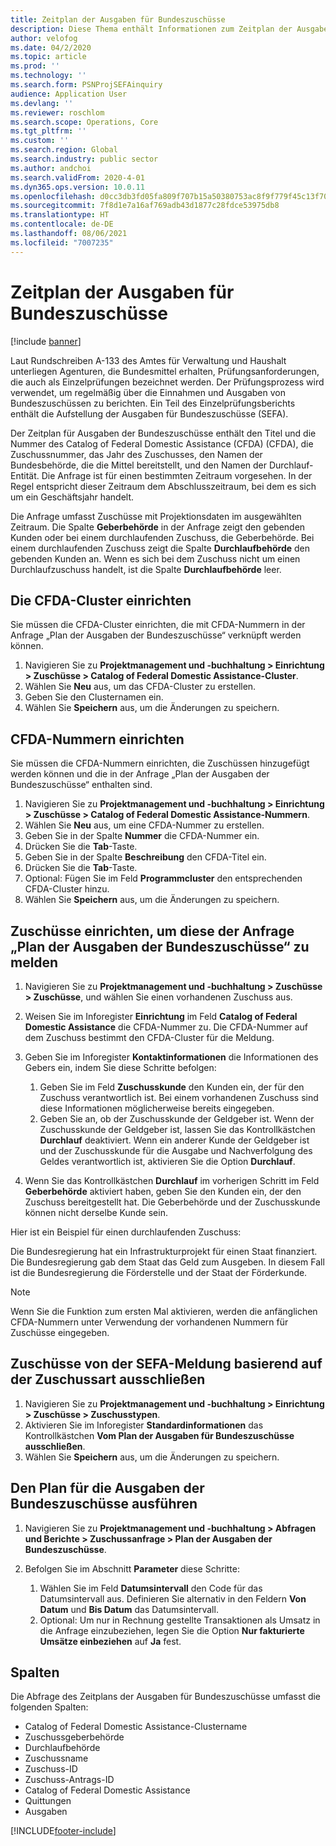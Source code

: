 ```yaml
---
title: Zeitplan der Ausgaben für Bundeszuschüsse
description: Diese Thema enthält Informationen zum Zeitplan der Ausgaben der Federal Awards-Anfrage.
author: velofog
ms.date: 04/2/2020
ms.topic: article
ms.prod: ''
ms.technology: ''
ms.search.form: PSNProjSEFAinquiry
audience: Application User
ms.devlang: ''
ms.reviewer: roschlom
ms.search.scope: Operations, Core
ms.tgt_pltfrm: ''
ms.custom: ''
ms.search.region: Global
ms.search.industry: public sector
ms.author: andchoi
ms.search.validFrom: 2020-4-01
ms.dyn365.ops.version: 10.0.11
ms.openlocfilehash: d0cc3db3fd05fa809f707b15a50380753ac8f9f779f45c13f707321d2b0e0841
ms.sourcegitcommit: 7f8d1e7a16af769adb43d1877c28fdce53975db8
ms.translationtype: HT
ms.contentlocale: de-DE
ms.lasthandoff: 08/06/2021
ms.locfileid: "7007235"
---
```

# <a name="schedule-of-expenditures-of-federal-awards-inquiry"></a>Zeitplan der Ausgaben für Bundeszuschüsse

[!include [banner](../includes/banner.md)]

Laut Rundschreiben A-133 des Amtes für Verwaltung und Haushalt unterliegen Agenturen, die Bundesmittel erhalten, Prüfungsanforderungen, die auch als Einzelprüfungen bezeichnet werden. Der Prüfungsprozess wird verwendet, um regelmäßig über die Einnahmen und Ausgaben von Bundeszuschüssen zu berichten. Ein Teil des Einzelprüfungsberichts enthält die Aufstellung der Ausgaben für Bundeszuschüsse (SEFA).

Der Zeitplan für Ausgaben der Bundeszuschüsse enthält den Titel und die Nummer des Catalog of Federal Domestic Assistance (CFDA) (CFDA), die Zuschussnummer, das Jahr des Zuschusses, den Namen der Bundesbehörde, die die Mittel bereitstellt, und den Namen der Durchlauf-Entität. Die Anfrage ist für einen bestimmten Zeitraum vorgesehen. In der Regel entspricht dieser Zeitraum dem Abschlusszeitraum, bei dem es sich um ein Geschäftsjahr handelt.

Die Anfrage umfasst Zuschüsse mit Projektionsdaten im ausgewählten Zeitraum. Die Spalte **Geberbehörde** in der Anfrage zeigt den gebenden Kunden oder bei einem durchlaufenden Zuschuss, die Geberbehörde. Bei einem durchlaufenden Zuschuss zeigt die Spalte **Durchlaufbehörde** den gebenden Kunden an. Wenn es sich bei dem Zuschuss nicht um einen Durchlaufzuschuss handelt, ist die Spalte **Durchlaufbehörde** leer.

## <a name="set-up-the-cfda-clusters"></a>Die CFDA-Cluster einrichten

Sie müssen die CFDA-Cluster einrichten, die mit CFDA-Nummern in der Anfrage „Plan der Ausgaben der Bundeszuschüsse“ verknüpft werden können.

1. Navigieren Sie zu **Projektmanagement und -buchhaltung \> Einrichtung \> Zuschüsse \> Catalog of Federal Domestic Assistance-Cluster**.
2. Wählen Sie **Neu** aus, um das CFDA-Cluster zu erstellen.
3. Geben Sie den Clusternamen ein.
4. Wählen Sie **Speichern** aus, um die Änderungen zu speichern.

## <a name="set-up-cfda-numbers"></a>CFDA-Nummern einrichten

Sie müssen die CFDA-Nummern einrichten, die Zuschüssen hinzugefügt werden können und die in der Anfrage „Plan der Ausgaben der Bundeszuschüsse“ enthalten sind.

1. Navigieren Sie zu **Projektmanagement und -buchhaltung \> Einrichtung \> Zuschüsse \> Catalog of Federal Domestic Assistance-Nummern**.
2. Wählen Sie **Neu** aus, um eine CFDA-Nummer zu erstellen.
3. Geben Sie in der Spalte **Nummer** die CFDA-Nummer ein.
4. Drücken Sie die **Tab**-Taste.
5. Geben Sie in der Spalte **Beschreibung** den CFDA-Titel ein.
6. Drücken Sie die **Tab**-Taste.
7. Optional: Fügen Sie im Feld **Programmcluster** den entsprechenden CFDA-Cluster hinzu.
8. Wählen Sie **Speichern** aus, um die Änderungen zu speichern.

## <a name="set-up-grants-to-report-for-the-schedule-of-expenditures-of-federal-awards-inquiry"></a>Zuschüsse einrichten, um diese der Anfrage „Plan der Ausgaben der Bundeszuschüsse“ zu melden

1. Navigieren Sie zu **Projektmanagement und -buchhaltung \> Zuschüsse \> Zuschüsse**, und wählen Sie einen vorhandenen Zuschuss aus.
2. Weisen Sie im Inforegister **Einrichtung** im Feld **Catalog of Federal Domestic Assistance** die CFDA-Nummer zu. Die CFDA-Nummer auf dem Zuschuss bestimmt den CFDA-Cluster für die Meldung.
3. Geben Sie im Inforegister **Kontaktinformationen** die Informationen des Gebers ein, indem Sie diese Schritte befolgen:

    1. Geben Sie im Feld **Zuschusskunde** den Kunden ein, der für den Zuschuss verantwortlich ist. Bei einem vorhandenen Zuschuss sind diese Informationen möglicherweise bereits eingegeben.
    2. Geben Sie an, ob der Zuschusskunde der Geldgeber ist. Wenn der Zuschusskunde der Geldgeber ist, lassen Sie das Kontrollkästchen **Durchlauf** deaktiviert. Wenn ein anderer Kunde der Geldgeber ist und der Zuschusskunde für die Ausgabe und Nachverfolgung des Geldes verantwortlich ist, aktivieren Sie die Option **Durchlauf**.

4. Wenn Sie das Kontrollkästchen **Durchlauf** im vorherigen Schritt im Feld **Geberbehörde** aktiviert haben, geben Sie den Kunden ein, der den Zuschuss bereitgestellt hat. Die Geberbehörde und der Zuschusskunde können nicht derselbe Kunde sein.

Hier ist ein Beispiel für einen durchlaufenden Zuschuss:

Die Bundesregierung hat ein Infrastrukturprojekt für einen Staat finanziert. Die Bundesregierung gab dem Staat das Geld zum Ausgeben. In diesem Fall ist die Bundesregierung die Förderstelle und der Staat der Förderkunde.

> [!NOTE] 
> Wenn Sie die Funktion zum ersten Mal aktivieren, werden die anfänglichen CFDA-Nummern unter Verwendung der vorhandenen Nummern für Zuschüsse eingegeben.

## <a name="exclude-grants-from-sefa-reporting-based-on-the-grant-type"></a>Zuschüsse von der SEFA-Meldung basierend auf der Zuschussart ausschließen

1. Navigieren Sie zu **Projektmanagement und -buchhaltung \> Einrichtung \> Zuschüsse \> Zuschusstypen**.
2. Aktivieren Sie im Inforegister **Standardinformationen** das Kontrollkästchen **Vom Plan der Ausgaben für Bundeszuschüsse ausschließen**.
3. Wählen Sie **Speichern** aus, um die Änderungen zu speichern.

## <a name="run-the-schedule-of-expenditures-of-federal-awards-inquiry"></a>Den Plan für die Ausgaben der Bundeszuschüsse ausführen

1. Navigieren Sie zu **Projektmanagement und -buchhaltung \> Abfragen und Berichte \> Zuschussanfrage \> Plan der Ausgaben der Bundeszuschüsse**.
2. Befolgen Sie im Abschnitt **Parameter** diese Schritte:

    1. Wählen Sie im Feld **Datumsintervall** den Code für das Datumsintervall aus. Definieren Sie alternativ in den Feldern **Von Datum** und **Bis Datum** das Datumsintervall.
    2. Optional: Um nur in Rechnung gestellte Transaktionen als Umsatz in die Anfrage einzubeziehen, legen Sie die Option **Nur fakturierte Umsätze einbeziehen** auf **Ja** fest.

## <a name="columns"></a>Spalten

Die Abfrage des Zeitplans der Ausgaben für Bundeszuschüsse umfasst die folgenden Spalten:

- Catalog of Federal Domestic Assistance-Clustername
- Zuschussgeberbehörde
- Durchlaufbehörde
- Zuschussname
- Zuschuss-ID
- Zuschuss-Antrags-ID
- Catalog of Federal Domestic Assistance
- Quittungen
- Ausgaben


[!INCLUDE[footer-include](../includes/footer-banner.md)]